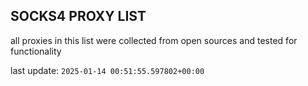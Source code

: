 ## SOCKS4 PROXY LIST

all proxies in this list were collected from open sources and tested for functionality

last update: `2025-01-14 00:51:55.597802+00:00`